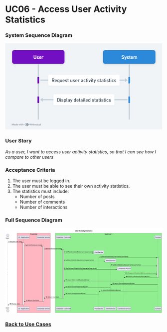 # UC06 - Access User Activity Statistics

### System Sequence Diagram

![UC06 SMD](01.Engineering/Access%20User%20Activity%20Statistics.png)

### User Story

_As a user, I want to access user activity statistics, so that I can see how I compare to other users_

### Acceptance Criteria

1. The user must be logged in.
2. The user must be able to see their own activity statistics.
3. The statistics must include:
    - Number of posts
    - Number of comments
    - Number of interactions

### Full Sequence Diagram

![UC06 FSD](03.Design/SD_Full.svg)

### [Back to Use Cases](../README.md)